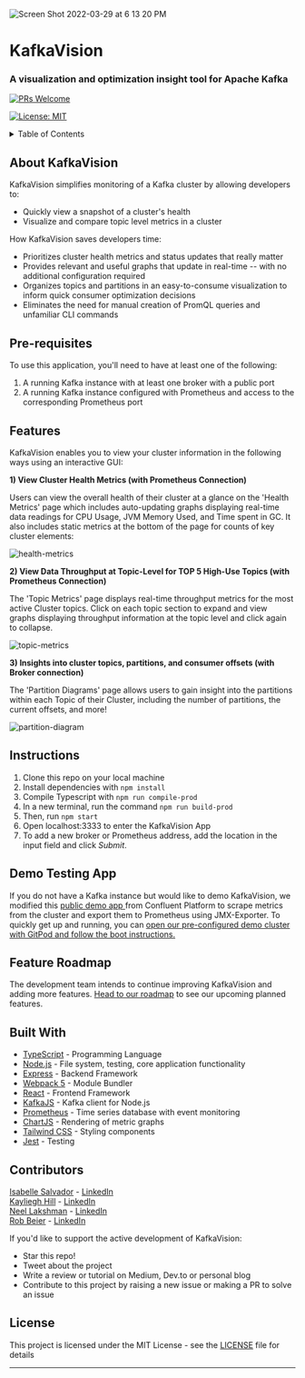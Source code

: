 ![Screen Shot 2022-03-29 at 6 13 20 PM](https://user-images.githubusercontent.com/61764488/160890405-2ae61d7b-5a6c-4489-8300-08fcb243ac92.png)
# KafkaVision
### A visualization and optimization insight tool for Apache Kafka

[![PRs Welcome](https://img.shields.io/badge/PRs-welcome-brightgreen.svg)](https://github.com/oslabs-beta/kafkavision/pulls)

[![License: MIT](https://img.shields.io/badge/License-MIT-yellow.svg)](https://github.com/oslabs-beta/reactron/LICENSE)

<details>
	<summary>Table of Contents</summary>

- [About KafkaVision](##About-KafkaVision)
- [Pre-requisites](##Pre-requisites)
- [Features](##Features)
- [How It Works](##How-It-Works)
- [Demo Testing App](##Demo-Testing-App)
- [Feature Roadmap](##Feature-Roadmap)
- [Contributors](##Contributors)
- [License](##License)
</details>


## About KafkaVision

KafkaVision simplifies monitoring of a Kafka cluster by allowing developers to:
- Quickly view a snapshot of a cluster's health
- Visualize and compare topic level metrics in a cluster

How KafkaVision saves developers time:
- Prioritizes cluster health metrics and status updates that really matter
- Provides relevant and useful graphs that update in real-time -- with no additional configuration required
- Organizes topics and partitions in an easy-to-consume visualization to inform quick consumer optimization decisions
- Eliminates the need for manual creation of PromQL queries and unfamiliar CLI commands


## Pre-requisites

To use this application, you'll need to have at least one of the following:

1. A running Kafka instance with at least one broker with a public port
2. A running Kafka instance configured with Prometheus and access to the corresponding Prometheus port

## Features

KafkaVision enables you to view your cluster information in the following ways using an interactive GUI:

**1) View Cluster Health Metrics (with Prometheus Connection)** 

Users can view the overall health of their cluster at a glance on the 'Health Metrics' page which includes auto-updating graphs displaying real-time data readings for CPU Usage, JVM Memory Used, and Time spent in GC. It also includes static metrics at the bottom of the page for counts of key cluster elements:

![health-metrics](https://user-images.githubusercontent.com/87503302/161088866-0ed37690-04f8-46f2-bcbe-1e92d3e090ee.gif)

**2) View Data Throughput at Topic-Level for TOP 5 High-Use Topics (with Prometheus Connection)**

The 'Topic Metrics' page displays real-time throughput metrics for the most active Cluster topics. Click on each topic section to expand and view graphs displaying throughput information at the topic level and click again to collapse.

![topic-metrics](https://user-images.githubusercontent.com/87503302/161089060-b9c40069-ebe4-420b-99f6-cf096906dc5d.gif)


**3) Insights into cluster topics, partitions, and consumer offsets (with Broker connection)**

The 'Partition Diagrams' page allows users to gain insight into the partitions within each Topic of their Cluster, including the number of partitions, the current offsets, and more!

![partition-diagram](https://user-images.githubusercontent.com/87503302/161098210-ac1ec57a-2aa8-4033-b6ac-cc9047049537.gif)


## Instructions
1. Clone this repo on your local machine
2. Install dependencies with `npm install`
3. Compile Typescript with `npm run compile-prod`
4. In a new terminal, run the command `npm run build-prod`
5. Then, run `npm start`
6. Open localhost:3333 to enter the KafkaVision App
7. To add a new broker or Prometheus address, add the location in the input field and click _Submit_.

## Demo Testing App
If you do not have a Kafka instance but would like to demo KafkaVision, we modified this <a href="https://github.com/confluentinc/cp-demo" onclick="return ! window.open(this.href);">public demo app </a>from Confluent Platform to scrape metrics from the cluster and export them to Prometheus using JMX-Exporter. To quickly get up and running, you can <a href='https://kayhill-cpdemo-aki26esh1q7.ws-us38.gitpod.io/' onclick="return ! window.open(this.href);">open our pre-configured demo cluster with GitPod and follow the boot instructions.</a>

## Feature Roadmap

The development team intends to continue improving KafkaVision and adding more features.
[Head to our roadmap](https://github.com/oslabs-beta/kafkavision/issues) to see our upcoming planned features.

## Built With
- [TypeScript](https://www.typescriptlang.org/) - Programming Language
- [Node.js](https://nodejs.org/en/) - File system, testing, core application functionality
- [Express](https://expressjs.com/) - Backend Framework
- [Webpack 5](https://webpack.js.org/) - Module Bundler
- [React](https://reactjs.org/) - Frontend Framework
- [KafkaJS](https://kafka.js.org/) - Kafka client for Node.js
- [Prometheus](https://prometheus.io/) - Time series database with event monitoring
- [ChartJS](https://www.chartjs.org/) - Rendering of metric graphs
- [Tailwind CSS](https://tailwindcss.com/) - Styling components
- [Jest](https://jestjs.io/) - Testing

## Contributors

[Isabelle Salvador](https://github.com/isabellesalvador) - [LinkedIn](https://www.linkedin.com/in/isabelle-salvador-605a67105/)
<br>
[Kayliegh Hill](https://github.com/kayhill) - [LinkedIn](https://www.linkedin.com/in/kayliegh-hill)
<br>
[Neel Lakshman](https://github.com/nlakshman) - [LinkedIn](https://www.linkedin.com/in/neel-lakshman/)
<br>
[Rob Beier](https://github.com/rfbeier) - [LinkedIn](https://www.linkedin.com/in/robert-beier-49795081)
<br>

If you'd like to support the active development of KafkaVision:

- Star this repo!
- Tweet about the project
- Write a review or tutorial on Medium, Dev.to or personal blog
- Contribute to this project by raising a new issue or making a PR to solve an issue

## License
This project is licensed under the MIT License - see the [LICENSE](https://github.com/oslabs-beta/kafkavision/blob/dev/LICENSE) file for details
<hr>
